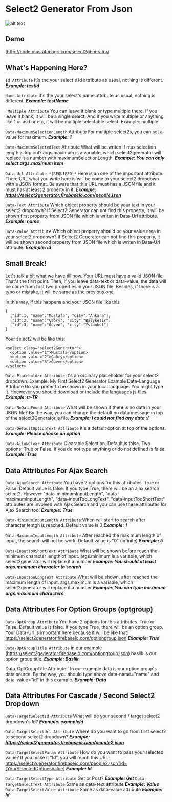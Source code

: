 # Select2 Generator From Json

![alt text](http://code.mustafacagri.com/select2generator/ss/ss-min.png "Select2 Generator From Json")

## Demo

[http://code.mustafacagri.com/select2generator/

## What's Happening Here?

` Id Attribute ` It's the your select's Id attribute as usual, nothing is different. ***Example: testId***

` Name Attribute ` It's the your select's name attribute as usual, nothing is different. ***Example: testName***

` Multiple Attribute`  You can leave it blank or type multiple there. If you leave it blank, it will be a single select. And if you write multiple or anything like 1 or asd or etc, it will be multiple selectable select. Example: multiple

` Data-MaximumSelectionLength ` Attribute For multiple select2s, you can set a value for maximum. ***Example: 1***

` Data-MaximumSelectedText ` Attribute What will be writen if max selection length is top out? args.maximum is a variable, which select2generator will replace it a number with maximumSelectionLength. ***Example: You can only select args.maximum item***

` Data-Url Attribute *[REQUIRED]* ` Here is an one of the important attribute. There URL what you write here is will be come to your select2 dropdown with a JSON format. Be aware that this URL must has a JSON file and it must has at least 2 property in it. ***Example: https://select2generator.firebaseio.com/people.json***

` Data-Text Attribute ` Which object property should be your text in your select2 dropdown? If Select2 Generator can not find this property, it will be shown first property from JSON file which is writen in Data-Url attribute. ***Example: name***

` Data-Value Attribute ` Which object property should be your value area in your select2 dropdown? If Select2 Generator can not find this property, it will be shown second property from JSON file which is writen in Data-Url attribute. ***Example: id***

## Small Break!
Let's talk a bit what we have till now. Your URL must have a valid JSON file. That's the first point. Then, if you leave data-text or data-value, the data will be come from first two properties in your JSON file. Besides, if there is a typo or mistake, it will be same as the previous one.

In this way, if this happens and your JSON file like this

```
{
  ["id":1, "name":"Mustafa", "city":"Ankara"],
  ["id":2, "name":"Çaðrý", "city":"Balýkesir"],
  ["id":3, "name":"Güven", "city":"Ýstanbul"]
}
```

Your select2 will be like this:
```
<select class="select2Generator">
  <option value="1">Mustafa</option>
  <option value="2">Çaðrý</option>
  <option value="3">Güven</option>
</select>
```


` Data-Placeholder Attribute ` It's an ordinary placeholder for your select2 dropdown. Example: My First Select2 Generator Example
Data-Language Attribute Do you prefer to be shown in your local language. You might type it. Hoewever you should download or include the languages js files. ***Example: tr-TR***

` Data-NoDataFound Attribute ` What will be shown if there is no data in your JSON file? By the way, you can change the default no data message in top of the select2Generator.js file. ***Example: I could not find any data :(***

` Data-DefaultOptionText Attribute ` It's a default option at top of the options. ***Example: Please choose an option***

` Data-AllowClear Attribute ` Clearable Selection. Default is false. Two options: True or False. If you do not type anything or do not defined is false. ***Example: True***

## Data Attributes For Ajax Search
` Data-AjaxSearch Attribute ` You have 2 options for this attributes. True or False. Default value is false. If you type True, there will be an ajax search select2. However "data-minimumInputLength", "data-maximumInputLength", "data-inputTooLongText", "data-inputTooShortText" attributes are involved with Ajax Search and you can use these attributes for Ajax Search too. ***Example: True***

` Data-MinimumInputLength Attribute ` When will start to search after character lentgh is reached. Default value is 3 ***Example: 1***

` Data-MaximumInputLength Attribute ` After reached the maximum length of input, the search will not be work. Default value is "0" (infinite) ***Example: 5***

` Data-InputTooShortText Attribute ` What will be shown before reach the minimum character length of input. args.minimum is a variable, which select2generator will replace it a number ***Example: You should at least args.minimum character to search***

` Data-InputTooLongText Attribute ` What will be shown, after reached the maximum length of input. args.maximum is a variable, which select2generator will replace it a number ***Example: You can type maximum args.maximum characters***

## Data Attributes For Option Groups (optgroup)

` Data-OptGroup Attribute ` You have 2 options for this attributes. True or False. Default value is false. If you type True, there will be an option group. Your Data-Url is important here because it will be like that: https://select2generator.firebaseio.com/optiongroup.json ***Example: True***

` Data-OptGroupTitle Attribute ` in our example (https://select2generator.firebaseio.com/optiongroup.json) baslik is our option group title. ***Example: Baslik***

Data-OptGroupTitle Attribute ` In our example data is our option group's data source. By the way, you should type above data-name="name" and data-value="id" in this example. ***Example: Data***

## Data Attributes For Cascade / Second Select2 Dropdown

` Data-TargetSelectId Attribute ` What will be your second / target select2 dropdown's Id? ***Example: exampleId***

` Data-TargetSelectUrl Attribute ` Where do you want to go from first select2 to second select2 dropdown? ***Example: https://select2generator.firebaseio.com/people2.json***

` Data-TargetSelectParam Attribute ` How do you want to pass your selected value? If you make it "Id", you will reach this URL: https://select2generator.firebaseio.com/people2.json?id=[YourSelectedOptionsValue] ***Example: Id***

` Data-TargetSelectType Attribute ` Get or Post? ***Example: Get***
` Data-TargetSelectText Attribute ` Same as data-text attribute ***Example: Value***
` Data-TargetSelectValue Attribute ` Same as data-value attribute ***Example: Id***
